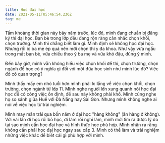 ```yaml
---
title: Học đại học
date: 2021-05-11T05:46:54.236Z
tag: me
---
```

Tầm khoảng thời gian này bảy năm trước, lúc đó, mình đang chuẩn bị đăng ký thi đại học. Bạn bè trong lớp đều đang rộn ràng cân nhắc chọn khối, chọn trường. Mình thì chẳng biết làm gì. Mình định sẽ không học đại học. Nhưng rồi bị ba mẹ ép quá nên mới chọn thi y đa khoa. Như vậy vừa ngầu trong mắt bạn bè, vừa chiều theo ý ba mẹ và vừa khó đậu, đúng ý mình. 

Đến bây giờ, mình vẫn không hiểu việc chọn khối để thi, chọn trường, chọn ngành để học có ý nghĩa gì đối với một đứa học sinh như mình lúc đó? Việc đó có quan trọng? 

Mình thấy mấy em nhỏ tuổi hơn mình phải lo lắng về việc chọn khối, chọn trường, chọn ngành từ lớp 11. Mình nghe người lớn xung quanh nói học đại học để có công việc ổn định, để sau này không phải khổ. Mình cũng nghe họ so sánh giữa Huế với Đà Nẵng hay Sài Gòn. Nhưng mình không nghe ai nói về việc học từ trải nghiệm.

Mình may mắn trải qua bốn năm ở đại học "hàng không" (ăn hàng ở không). Với vài lần đi học rồi bỏ học, đi làm rồi nghỉ làm, mình mới tìm ra được lý do tại sao mình cần học đại học và hình thức học phù hợp. Mình nhận ra rằng không cần phải học đại học ngay sau cấp 3. Mình có thể làm và trải nghiệm những việc khác để biết cái gì phù hợp với mình.
